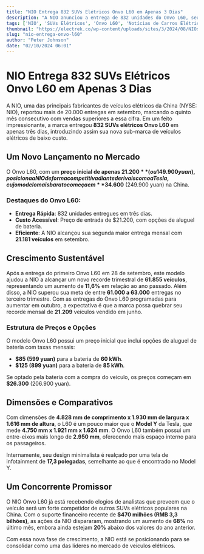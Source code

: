 ```yaml
---
title: "NIO Entrega 832 SUVs Elétricos Onvo L60 em Apenas 3 Dias"
description: "A NIO anunciou a entrega de 832 unidades do Onvo L60, seu primeiro SUV elétrico de baixo custo, em apenas três dias, com preço inicial de $21.200, destacando sua forte performance no mercado de veículos elétricos."
tags: ['NIO', 'SUVs Elétricos', 'Onvo L60', 'Notícias de Carros Elétricos']
thumbnail: "https://electrek.co/wp-content/uploads/sites/3/2024/08/NIOs-Model-Y-electric-SUV.jpeg?quality=82&strip=all&w=1400"
slug: "nio-entrega-onvo-l60"
author: "Peter Johnson"
date: "02/10/2024 06:01"
---
```


# NIO Entrega 832 SUVs Elétricos Onvo L60 em Apenas 3 Dias

A NIO, uma das principais fabricantes de veículos elétricos da China (NYSE: NIO), reportou mais de 20.000 entregas em setembro, marcando o quinto mês consecutivo com vendas superiores a essa cifra. Em um feito impressionante, a marca entregou **832 SUVs elétricos Onvo L60** em apenas três dias, introduzindo assim sua nova sub-marca de veículos elétricos de baixo custo.

## Um Novo Lançamento no Mercado

O Onvo L60, com um **preço inicial de apenas $21.200** (ou 149.900 yuan), posiciona a NIO de forma competitiva diante de rivais como a Tesla, cujo modelo mais barato começa em **$34.600** (249.900 yuan) na China.

### Destaques do Onvo L60:
- **Entrega Rápida**: 832 unidades entregues em três dias.
- **Custo Acessível**: Preço de entrada de $21.200, com opções de aluguel de bateria.
- **Eficiente**: A NIO alcançou sua segunda maior entrega mensal com **21.181 veículos** em setembro.

## Crescimento Sustentável

Após a entrega do primeiro Onvo L60 em 28 de setembro, este modelo ajudou a NIO a alcançar um novo recorde trimestral de **61.855 veículos**, representando um aumento de **11,6%** em relação ao ano passado. Além disso, a NIO superou sua meta de entre **61.000 a 63.000** entregas no terceiro trimestre. Com as entregas do Onvo L60 programadas para aumentar em outubro, a expectativa é que a marca possa quebrar seu recorde mensal de **21.209** veículos vendido em junho.

### Estrutura de Preços e Opções

O modelo Onvo L60 possui um preço inicial que inclui opções de aluguel de bateria com taxas mensais:
- **$85 (599 yuan)** para a bateria de **60 kWh**.
- **$125 (899 yuan)** para a bateria de **85 kWh**.

Se optado pela bateria com a compra do veículo, os preços começam em **$26.300** (206.900 yuan).

## Dimensões e Comparativos

Com dimensões de **4.828 mm de comprimento x 1.930 mm de largura x 1.616 mm de altura**, o L60 é um pouco maior que o **Model Y** da Tesla, que mede **4.750 mm x 1.921 mm x 1.624 mm**. O Onvo L60 também possui um entre-eixos mais longo de **2.950 mm**, oferecendo mais espaço interno para os passageiros. 

Internamente, seu design minimalista é realçado por uma tela de infotainment de **17,3 polegadas**, semelhante ao que é encontrado no Model Y.

## Um Concorrente Promissor

O NIO Onvo L60 já está recebendo elogios de analistas que preveem que o veículo será um forte competidor de outros SUVs elétricos populares na China. Com o suporte financeiro recente de **$470 milhões (RMB 3,3 bilhões)**, as ações da NIO dispararam, mostrando um aumento de **68%** no último mês, embora ainda estejam **20%** abaixo dos valores do ano anterior.

Com essa nova fase de crescimento, a NIO está se posicionando para se consolidar como uma das líderes no mercado de veículos elétricos.